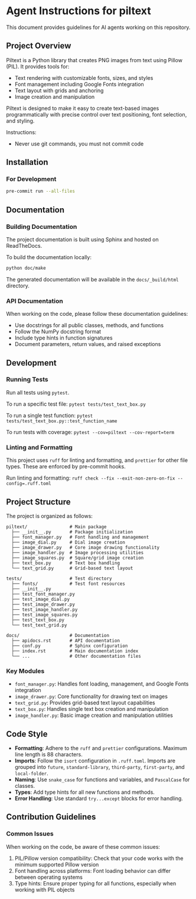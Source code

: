 # Agent Instructions for piltext

This document provides guidelines for AI agents working on this repository.

## Project Overview

Piltext is a Python library that creates PNG images from text using Pillow (PIL). It
provides tools for:

- Text rendering with customizable fonts, sizes, and styles
- Font management including Google Fonts integration
- Text layout with grids and anchoring
- Image creation and manipulation

Piltext is designed to make it easy to create text-based images programmatically with
precise control over text positioning, font selection, and styling.

Instructions:

- Never use git commands, you must not commit code

## Installation

### For Development

```bash
pre-commit run --all-files
```

## Documentation

### Building Documentation

The project documentation is built using Sphinx and hosted on ReadTheDocs.

To build the documentation locally:

```bash
python doc/make
```

The generated documentation will be available in the `docs/_build/html` directory.

### API Documentation

When working on the code, please follow these documentation guidelines:

- Use docstrings for all public classes, methods, and functions
- Follow the NumPy docstring format
- Include type hints in function signatures
- Document parameters, return values, and raised exceptions

## Development

### Running Tests

Run all tests using `pytest`.

To run a specific test file: `pytest tests/test_text_box.py`

To run a single test function: `pytest tests/test_text_box.py::test_function_name`

To run tests with coverage: `pytest --cov=piltext --cov-report=term`

### Linting and Formatting

This project uses `ruff` for linting and formatting, and `prettier` for other file
types. These are enforced by pre-commit hooks.

Run linting and formatting:
`ruff check --fix --exit-non-zero-on-fix --config=.ruff.toml`

## Project Structure

The project is organized as follows:

```
piltext/                # Main package
  ├── __init__.py       # Package initialization
  ├── font_manager.py   # Font handling and management
  ├── image_dial.py     # Dial image creation
  ├── image_drawer.py   # Core image drawing functionality
  ├── image_handler.py  # Image processing utilities
  ├── image_squares.py  # Square/grid image creation
  ├── text_box.py       # Text box handling
  └── text_grid.py      # Grid-based text layout

tests/                  # Test directory
  ├── fonts/            # Test font resources
  ├── __init__.py
  ├── test_font_manager.py
  ├── test_image_dial.py
  ├── test_image_drawer.py
  ├── test_image_handler.py
  ├── test_image_squares.py
  ├── test_text_box.py
  └── test_text_grid.py

docs/                   # Documentation
  ├── apidocs.rst       # API documentation
  ├── conf.py           # Sphinx configuration
  ├── index.rst         # Main documentation index
  └── ...               # Other documentation files
```

### Key Modules

- `font_manager.py`: Handles font loading, management, and Google Fonts integration
- `image_drawer.py`: Core functionality for drawing text on images
- `text_grid.py`: Provides grid-based text layout capabilities
- `text_box.py`: Handles single text box creation and manipulation
- `image_handler.py`: Basic image creation and manipulation utilities

## Code Style

- **Formatting**: Adhere to the `ruff` and `prettier` configurations. Maximum line
  length is 88 characters.
- **Imports**: Follow the `isort` configuration in `.ruff.toml`. Imports are grouped
  into `future`, `standard-library`, `third-party`, `first-party`, and `local-folder`.
- **Naming**: Use `snake_case` for functions and variables, and `PascalCase` for
  classes.
- **Types**: Add type hints for all new functions and methods.
- **Error Handling**: Use standard `try...except` blocks for error handling.

## Contribution Guidelines

### Common Issues

When working on the code, be aware of these common issues:

1. PIL/Pillow version compatibility: Check that your code works with the minimum
   supported Pillow version
2. Font handling across platforms: Font loading behavior can differ between operating
   systems
3. Type hints: Ensure proper typing for all functions, especially when working with PIL
   objects
